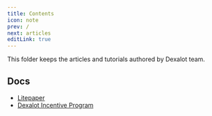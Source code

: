 ```yaml
---
title: Contents
icon: note
prev: /
next: articles
editLink: true
---
```


This folder keeps the articles and tutorials authored by Dexalot team.

## Docs

* [Litepaper](contents/articles/litepaper)
* [Dexalot Incentive Program](contents/articles/dip)
